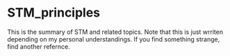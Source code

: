 # STM_principles
This is the summary of STM and related topics.
Note that this is just wrriten depending on my personal understandings.
If you find something strange, find another refernce.
